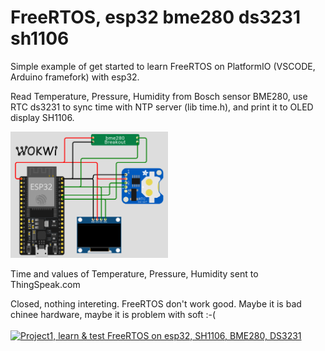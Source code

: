 # FreeRTOS, esp32 bme280 ds3231 sh1106
Simple example of get started to learn FreeRTOS on PlatformIO (VSCODE, Arduino framefork) with esp32.

Read Temperature, Pressure, Humidity from Bosch sensor BME280,
use RTC ds3231 to sync time with NTP server (lib time.h),
and print it to OLED display SH1106.<BR>

<img src="images/esp32bme280ds3231sh1106.png" alt="Alt Text" style="width:50%; height:auto;">

Time and values of Temperature, Pressure, Humidity sent to ThingSpeak.com <br>

Closed, nothing intereting. FreeRTOS don't work good. Maybe it is bad chinee hardware, maybe it is problem with soft :-( <BR> <BR>
[![Project1, learn & test FreeRTOS on esp32, SH1106, BME280, DS3231](https://img.youtube.com/vi/hlpVMd4tN6c/0.jpg)](https://www.youtube.com/watch?v=hlpVMd4tN6c) <BR>
